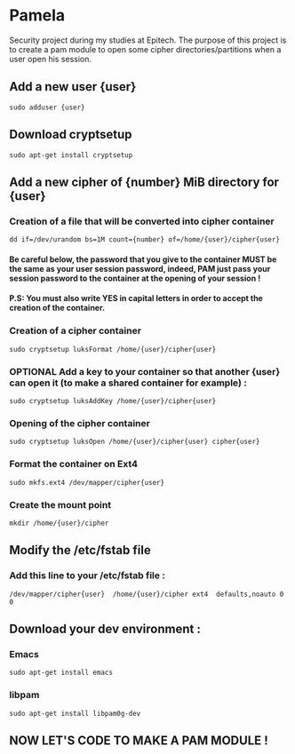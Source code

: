 # Pamela
Security project during my studies at Epitech.
The purpose of this project is to create a pam module to open some cipher directories/partitions when a user open his session.

## Add a new user {user}
``
sudo adduser {user}
``

## Download cryptsetup
``
sudo apt-get install cryptsetup
``
## Add a new cipher of {number} MiB directory for {user}
### Creation of a file that will be converted into cipher container
``
dd if=/dev/urandom bs=1M count={number} of=/home/{user}/cipher{user}
``

#### Be careful below, the password that you give to the container MUST be the same as your user session password, indeed, PAM just pass your session password to the container at the opening of your session !
#### P.S: You must also write YES in capital letters in order to accept the creation of the container.

### Creation of a cipher container
``
sudo cryptsetup luksFormat /home/{user}/cipher{user}
``

### OPTIONAL Add a key to your container so that another {user} can open it (to make a shared container for example) :
``
sudo cryptsetup luksAddKey /home/{user}/cipher{user}
``

### Opening of the cipher container
``
sudo cryptsetup luksOpen /home/{user}/cipher{user} cipher{user}
``

### Format the container on Ext4
``
sudo mkfs.ext4 /dev/mapper/cipher{user}
``

### Create the mount point
``
mkdir /home/{user}/cipher
``

## Modify the /etc/fstab file
### Add this line to your /etc/fstab file :
``
/dev/mapper/cipher{user}  /home/{user}/cipher ext4  defaults,noauto 0 0
``

## Download your dev environment :
### Emacs
``
sudo apt-get install emacs
``

### libpam
``
sudo apt-get install libpam0g-dev
``

## NOW LET'S CODE TO MAKE A PAM MODULE !
